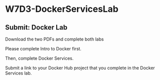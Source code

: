# W7D3-DockerServicesLab

## Submit: Docker Lab

Download the two PDFs and complete both labs

Please complete Intro to Docker first. 

Then, complete Docker Services.

Submit a link to your Docker Hub project that you complete in the Docker Services lab.
